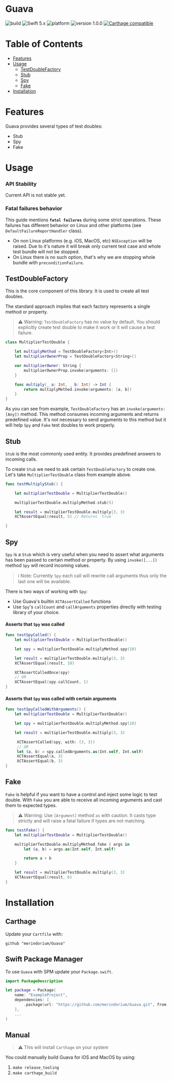 # Guava 

![build](https://github.com/merindorium/Guava/workflows/build/badge.svg?branch=master)
![Swift 5.x](https://img.shields.io/badge/Swift-5.x-orange.svg)
![platform](https://img.shields.io/badge/platform-ios%20%7C%20osx%20%7C%20linux-lightgray.svg)
![version 1.0.0](https://img.shields.io/badge/version-1.0.0-blue.svg)
[![Carthage compatible](https://img.shields.io/badge/Carthage-compatible-4BC51D.svg?style=flat)](https://github.com/Carthage/Carthage)

Table of Contents
=================

* [Features](#features)
* [Usage](#usage)
  * [TestDoubleFactory](#testdoublefactory)
  * [Stub](#stub)
  * [Spy](#spy)
  * [Fake](#fake)
* [Installation](#installation)

# Features

Guava provides several types of test doubles:

- Stub
- Spy
- Fake

# Usage

### API Stability

Current API is not stable yet.

### Fatal failures behavior

This guide mentions **`fatal failures`** during some strict operations. These failures has different behavior on Linux and other platforms (see `DefaultFailureReportHandler` class).

- On non Linux platforms (e.g. iOS, MacOS, etc) `NSException` will be raised. Due to it's nature it will break only current test case and whole test bundle will not be stopped.
- On Linux there is no such option, that's why we are stopping whole bundle with `preconditionFailure`.

## TestDoubleFactory

This is the core component of this library. It is used to create all test doubles.

The standard approach implies that each factory represents a single method or property.

> ⚠️ Warning: `TestDoubleFactory` has no value by default. You should explicitly create test double to make it work or it will cause a test failure.

```swift
class MultiplierTestDouble {

    let multiplyMethod = TestDoubleFactory<Int>()
    let multiplierOwnerProp = TestDoubleFactory<String>()

    var multiplierOwner: String {
        multiplierOwnerProp.invoke(arguments: [])
    }

    func multiply(_ a: Int, _ b: Int) -> Int {
        return multiplyMethod.invoke(arguments: [a, b])
    }
}
```
As you can see from example, `TestDoubleFactory` has an `invoke(arguments: [Any])` method. This method consumes incoming arguments and returns predefined value. It's not necessary to send arguments to this method but it will help `Spy` and `Fake` test doubles to work properly.

## Stub

`Stub` is the most commonly used entity. It provides predefined answers to incoming calls.

To create `Stub` we need to ask certain `TestDoubleFactory` to create one. Let's take `MultiplierTestDouble` class from example above.

```swift
func testMultiplyStub() {

	let multiplierTestDouble = MultiplierTestDouble()

	multiplierTestDouble.multiplyMethod.stub(5)

	let result = multiplierTestDouble.multiply(3, 3)
	XCTAssertEqual(result, 5) // Returns `true`

}
```

## Spy

`Spy` is a `Stub` which is very useful when you need to assert what arguments has been passed to certain method or property. By using `invoke([...])` method `Spy` will record incoming values.

> ℹ️ Note: Currently `Spy` each call will rewrite call arguments thus only the last one will be available.

There is two ways of working with `Spy`:

- Use Guava's builtin `XCTAssertCalled` functions
- Use `Spy`'s `callCount` and `callArguments` properties directly with testing library of your choice.

#### Asserts that `Spy` was called

```swift
func testSpyCalled() {
    let multiplierTestDouble = MultiplierTestDouble()

    let spy = multiplierTestDouble.multiplyMethod.spy(10)

    let result = multiplierTestDouble.multiply(3, 3)
    XCTAssertEqual(result, 10)

    XCTAssertCalledOnce(spy)
    // OR
    XCTAssertEqual(spy.callCount, 1)
}
```
#### Asserts that `Spy` was called with certain arguments

```swift
func testSpyCalledWithArguments() {
    let multiplierTestDouble = MultiplierTestDouble()

    let spy = multiplierTestDouble.multiplyMethod.spy(10)

    let result = multiplierTestDouble.multiply(3, 3)

	 XCTAssertCalled(spy, with: (3, 3))
	 // OR
	 let (a, b) = spy.calledArguments.as(Int.self, Int.self)
	 XCTAssertEqual(a, 3)
	 XCTAssertEqual(b, 3)
}
```

## Fake

`Fake` is helpful if you want to have a control and inject some logic to test double. With `Fake` you are able to receive all incoming arguments and cast them to expected types.

> ⚠️ Warning: Use `[Argument]` method `as` with caution. It casts type strictly and will raise a fatal failure if types are not matching.

```swift
func testFake() {
    let multiplierTestDouble = MultiplierTestDouble()

    multiplierTestDouble.multiplyMethod.fake { args in
        let (a, b) = args.as(Int.self, Int.self)

        return a + b
    }

    let result = multiplierTestDouble.multiply(3, 3)
    XCTAssertEqual(result, 6)
}
```

# Installation

## Carthage

Update your `Cartfile` with:

```
github "merindorium/Guava"
```

## Swift Package Manager

To use `Guava` with SPM update your `Package.swift`.

```swift
import PackageDescription

let package = Package(
    name: "ExampleProject",
    dependencies: [
        .package(url: "https://github.com/merindorium/Guava.git", from: "v1.0.0")
    ],
    ...
)

```

## Manual

> ⚠️ This will install `Carthage` on your system

You could manually build Guava for iOS and MacOS by using:

1. `make release_tooling`
2. `make carthage_build`
